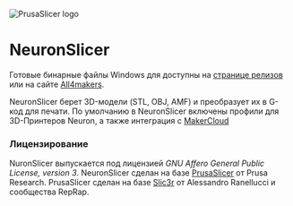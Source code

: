 
![PrusaSlicer logo](/resources/icons/PrusaSlicer.png?raw=true)

# NeuronSlicer

Готовые бинарные файлы Windows для доступны на [странице релизов](https://github.com/all4makers/NeuronSlicer/releases) или на сайте [All4makers](). 

NeuronSlicer берет 3D-модели (STL, OBJ, AMF) и преобразует их в G-код для печати.
По умолчанию в NeuronSlicer включены профили для 3D-Принтеров Neuron, а также
интеграция с [MakerCloud]()


### Лицензирование
NuronSlicer выпускается под лицензией _GNU Affero General Public License, version 3_.
NeuronSlicer сделан на базе [PrusaSlicer](https://github.com/prusa3d/PrusaSlicer/) от Prusa Research.
PrusaSlicer сделан на базе [Slic3r](https://github.com/Slic3r/Slic3r) от Alessandro Ranellucci и сообщества RepRap.



